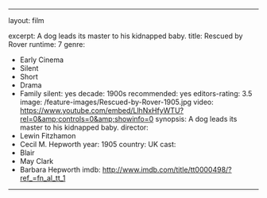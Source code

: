 ---

layout: film

excerpt: A dog leads its master to his kidnapped baby.
title: Rescued by Rover
runtime: 7
genre:
- Early Cinema
- Silent
- Short
- Drama
- Family
silent: yes
decade: 1900s
recommended: yes
editors-rating: 3.5
image: /feature-images/Rescued-by-Rover-1905.jpg
video: https://www.youtube.com/embed/LlhNxHfyWTU?rel=0&amp;controls=0&amp;showinfo=0
synopsis: A dog leads its master to his kidnapped baby.
director: 
- Lewin Fitzhamon
- Cecil M. Hepworth
year: 1905
country: UK
cast:
- Blair
- May Clark
- Barbara Hepworth
imdb: http://www.imdb.com/title/tt0000498/?ref_=fn_al_tt_1

---